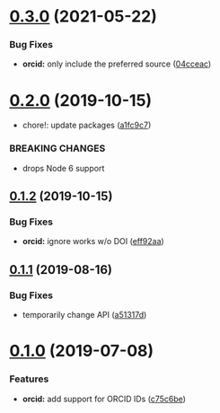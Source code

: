 # [0.3.0](https://github.com/citation-js/plugin-orcid/compare/v0.2.0...v0.3.0) (2021-05-22)


### Bug Fixes

* **orcid:** only include the preferred source ([04cceac](https://github.com/citation-js/plugin-orcid/commit/04cceac78b927f8ae6e2cf5da1468b63bb3144ae))



# [0.2.0](https://github.com/citation-js/plugin-orcid/compare/v0.1.2...v0.2.0) (2019-10-15)


* chore!: update packages ([a1fc9c7](https://github.com/citation-js/plugin-orcid/commit/a1fc9c79bf6b0498f9bb430398920b6b838d1165))


### BREAKING CHANGES

* drops Node 6 support



## [0.1.2](https://github.com/citation-js/plugin-orcid/compare/v0.1.1...v0.1.2) (2019-10-15)


### Bug Fixes

* **orcid:** ignore works w/o DOI ([eff92aa](https://github.com/citation-js/plugin-orcid/commit/eff92aa8ec706c73280a81a9ada93d330e6cf8b5))



## [0.1.1](https://github.com/citation-js/plugin-orcid/compare/v0.1.0...v0.1.1) (2019-08-16)


### Bug Fixes

* temporarily change API ([a51317d](https://github.com/citation-js/plugin-orcid/commit/a51317d4db95c204eea07e5bc877aeb6401d7dff))



# [0.1.0](https://github.com/citation-js/plugin-orcid/compare/c75c6bee570d97d1290c5dddd6d10f32b89b1b1a...v0.1.0) (2019-07-08)


### Features

* **orcid:** add support for ORCID IDs ([c75c6be](https://github.com/citation-js/plugin-orcid/commit/c75c6bee570d97d1290c5dddd6d10f32b89b1b1a))



